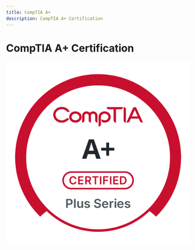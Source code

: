 ```yaml
---
title: CompTIA A+
description: CompTIA A+ Certification
---
```


# CompTIA A+ Certification

![comptia a+ logo](pics\A+-png.png)